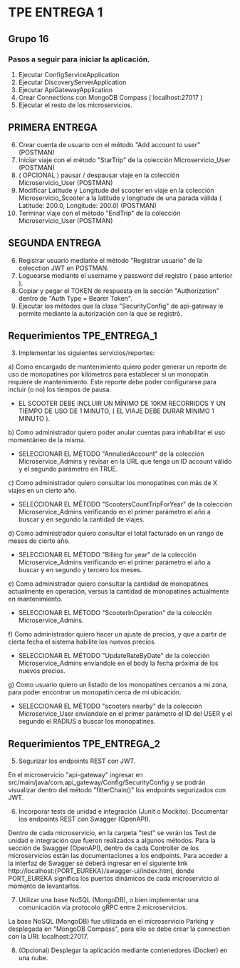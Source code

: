 # TPE ENTREGA 1

## Grupo 16

### Pasos a seguir para iniciar la aplicación.

1. Ejecutar ConfigServiceApplication
2. Ejecutar DiscoveryServerApplication
3. Ejecutar ApiGatewayApplication
4. Crear Connections con MongoDB Compass ( localhost:27017 )
5. Ejecutar el resto de los microservicios.

## PRIMERA ENTREGA

6. Crear cuenta de usuario con el método "Add account to user" (POSTMAN)
7. Iniciar viaje con el método "StarTrip" de la colección Microservicio_User (POSTMAN)
8. ( OPCIONAL ) pausar / despausar viaje en la colección Microservicio_User (POSTMAN)
9. Modificar Latitude y Longitude del scooter en viaje en la colección Microservicio_Scooter a la latitude y longitude de una parada válida ( Latitude: 200.0, Longitude: 200.0) (POSTMAN)
10. Terminar viaje con el método "EndTrip" de la colección Microservicio_User (POSTMAN)

## SEGUNDA ENTREGA

6. Registrar usuario mediante el método "Registrar usuario" de la colecction JWT en POSTMAN.
7. Loguearse mediante el username y password del registro ( paso anterior ).
8. Copiar y pegar el TOKEN de respuesta en la sección "Authorization" dentro de "Auth Type = Bearer Token".
9. Ejecutar los métodos que la clase "SecurityConfig" de api-gateway le permite mediante la autorización con la que se registró.

## Requerimientos TPE_ENTREGA_1

3. Implementar los siguientes servicios/reportes:

a) Como encargado de mantenimiento quiero poder generar un reporte de uso de monopatines por
kilómetros para establecer si un monopatín requiere de mantenimiento. Este reporte debe poder
configurarse para incluir (o no) los tiempos de pausa.
- EL SCOOTER DEBE INCLUIR UN MÍNIMO DE 10KM RECORRIDOS Y UN TIEMPO DE USO DE 1 MINUTO, ( EL VIAJE DEBE DURAR MINIMO 1 MINUTO ).

b) Como administrador quiero poder anular cuentas para inhabilitar el uso momentáneo de la
misma.
- SELECCIONAR EL MÉTODO "AnnulledAccount" de la colección Microservice_Admins y revisar en la URL que tenga un ID account válido y el segundo parámetro en TRUE.

c) Como administrador quiero consultar los monopatines con más de X viajes en un cierto año.
- SELECCIONAR EL MÉTODO "ScootersCountTripForYear" de la colección Microservice_Admins verificando en el primer parámetro el año a buscar y en segundo la cantidad de viajes.

d) Como administrador quiero consultar el total facturado en un rango de meses de cierto año.
- SELECCIONAR EL MÉTODO "Billing for year" de la colección Microservice_Admins verificando en el primer parámetro el año a buscar y en segundo y tercero los meses.

e) Como administrador quiero consultar la cantidad de monopatines actualmente en operación,
versus la cantidad de monopatines actualmente en mantenimiento.
- SELECCIONAR EL MÉTODO "ScooterInOperation" de la colección Microservice_Admins.

f) Como administrador quiero hacer un ajuste de precios, y que a partir de cierta fecha el sistema
habilite los nuevos precios.
- SELECCIONAR EL MÉTODO "UpdateRateByDate" de la colección Microservice_Admins envíandole en el body la fecha próxima de los nuevos precios.

g) Como usuario quiero un listado de los monopatines cercanos a mi zona, para poder encontrar
un monopatín cerca de mi ubicación.
- SELECCIONAR EL MÉTODO "scooters nearby" de la colección Microservice_User envíandole en el primer parámetro el ID del USER y el segundo el RADIUS a buscar los monopatines.

## Requerimientos TPE_ENTREGA_2

5. Segurizar los endpoints REST con JWT.

En el microservicio "api-gateway" ingresar en src/main/java/com.api_gateway/Config/SecurityConfig y se podrán visualizar dentro del método "filterChain()" los endpoints segurizados con JWT.

6. Incorporar tests de unidad e integración (Junit o Mockito). Documentar los endpoints REST con
Swagger (OpenAPI).

Dentro de cada microservicio, en la carpeta "test" se verán los Test de unidad e integración que fueron realizados a algunos métodos.
Para la sección de Swagger (OpenAPI), dentro de cada Controller de los microservicios están las documentaciones a los endpoints.
Para acceder a la interfaz de Swagger se deberá ingresar en el siguiente link http://localhost:{PORT_EUREKA}/swagger-ui/index.html, donde PORT_EUREKA significa los puertos dinámicos de cada microservicio al momento de levantarlos.

7. Utilizar una base NoSQL (MongoDB), o bien implementar una comunicación vía protocolo gRPC entre
2 microservicios.

La base NoSQL (MongoDB) fue utilizada en el microservicio Parking y desplegada en "MongoDB Compass", para ello se debe crear la connection con la URI: localhost:27017.

8. (Opcional) Desplegar la aplicación mediante contenedores (Docker) en una nube.
